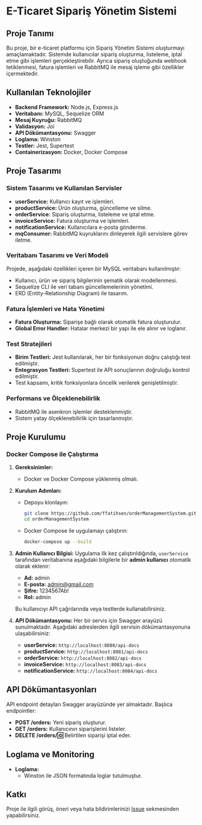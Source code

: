 # E-Ticaret Sipariş Yönetim Sistemi

## Proje Tanımı
Bu proje, bir e-ticaret platformu için Sipariş Yönetim Sistemi oluşturmayı amaçlamaktadır. Sistemde kullanıcılar sipariş oluşturma, listeleme, iptal etme gibi işlemleri gerçekleştirebilir. Ayrıca sipariş oluştuğunda webhook tetiklenmesi, fatura işlemleri ve RabbitMQ ile mesaj işleme gibi özellikler içermektedir.

## Kullanılan Teknolojiler
- **Backend Framework:** Node.js, Express.js
- **Veritabanı:** MySQL, Sequelize ORM
- **Mesaj Kuyruğu:** RabbitMQ
- **Validasyon:** Joi
- **API Dökümantasyonu:** Swagger
- **Loglama:** Winston
- **Testler:** Jest, Supertest
- **Containerizasyon:** Docker, Docker Compose

## Proje Tasarımı

### Sistem Tasarımı ve Kullanılan Servisler
- **userService:** Kullanıcı kayıt ve işlemleri.
- **productService:** Ürün oluşturma, güncelleme ve silme.
- **orderService:** Sipariş oluşturma, listeleme ve iptal etme.
- **invoiceService:** Fatura oluşturma ve işlemleri.
- **notificationService:** Kullanıcılara e-posta gönderme.
- **mqConsumer:** RabbitMQ kuyruklarını dinleyerek ilgili servislere görev iletme.

### Veritabanı Tasarımı ve Veri Modeli
Projede, aşağıdaki özellikleri içeren bir MySQL veritabanı kullanılmıştır:
- Kullanıcı, ürün ve sipariş bilgilerinin şematik olarak modellenmesi.
- Sequelize CLI ile veri tabanı güncellemelerinin yönetimi.
- ERD (Entity-Relationship Diagram) ile tasarım.

### Fatura İşlemleri ve Hata Yönetimi
- **Fatura Oluşturma:** Siparişe bağlı olarak otomatik fatura oluşturulur.
- **Global Error Handler:** Hatalar merkezi bir yapı ile ele alınır ve loglanır.

### Test Stratejileri
- **Birim Testleri:** Jest kullanılarak, her bir fonksiyonun doğru çalıştığı test edilmiştir.
- **Entegrasyon Testleri:** Supertest ile API sonuçlarının doğruluğu kontrol edilmiştir.
- Test kapsamı, kritik fonksiyonlara öncelik verilerek genişletilmiştir.

### Performans ve Ölçeklenebilirlik
- RabbitMQ ile asenkron işlemler desteklenmiştir.
- Sistem yatay ölçeklenebilirlik için tasarlanmıştır.

## Proje Kurulumu

### Docker Compose ile Çalıştırma
1. **Gereksinimler:**
   - Docker ve Docker Compose yüklenmiş olmalı.
2. **Kurulum Adımları:**
   - Depoyu klonlayın:
     ```bash
     git clone https://github.com/ffatihsen/orderManagementSystem.git
     cd orderManagementSystem
     ```
   - Docker Compose ile uygulamayı çalıştırın:
     ```bash
     docker-compose up --build
     ```
3. **Admin Kullanıcı Bilgisi:**
   Uygulama ilk kez çalıştırıldığında, `userService` tarafından veritabanına aşağıdaki bilgilerle bir **admin kullanıcı** otomatik olarak eklenir:
   - **Ad:** admin  
   - **E-posta:** admin@gmail.com  
   - **Şifre:** 1234567Ab!  
   - **Rol:** admin  

   Bu kullanıcıyı API çağrılarında veya testlerde kullanabilirsiniz. 

4. **API Dökümantasyonu:**
   Her bir servis için Swagger arayüzü sunulmaktadır. Aşağıdaki adreslerden ilgili servisin dökümantasyonuna ulaşabilirsiniz:
   
   - **userService:** `http://localhost:8080/api-docs`
   - **productService:** `http://localhost:8081/api-docs`
   - **orderService:** `http://localhost:8082/api-docs` 
   - **invoiceService:** `http://localhost:8083/api-docs` 
   - **notificationService:** `http://localhost:8084/api-docs` 

## API Dökümantasyonları
API endpoint detayları Swagger arayüzünde yer almaktadır. Başlıca endpointler:

- **POST /orders:** Yeni sipariş oluşturur.
- **GET /orders:** Kullanıcının siparişlerini listeler.
- **DELETE /orders/:id:** Belirtilen siparişi iptal eder.



## Loglama ve Monitoring
- **Loglama:**
  - Winston ile JSON formatında loglar tutulmuştur.

## Katkı
Proje ile ilgili görüş, öneri veya hata bildirimlerinizi [Issue](https://github.com/ffatihsen/orderManagementSystem/issues) sekmesinden yapabilirsiniz.

